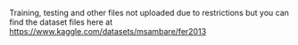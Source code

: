 Training, testing and other files not uploaded due to restrictions but you can find the dataset files here at https://www.kaggle.com/datasets/msambare/fer2013
